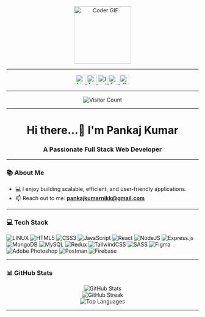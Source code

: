 <div align="center">
  <img height="150" src="https://media.giphy.com/media/M9gbBd9nbDrOTu1Mqx/giphy.gif" alt="Coder GIF" />
</div>

---

<div align="center">
  <a href="https://www.linkedin.com/in/pankaj7464/" target="_blank">
    <img src="https://img.shields.io/static/v1?message=LinkedIn&logo=linkedin&label=&color=0077B5&logoColor=white&labelColor=&style=for-the-badge" height="25" alt="LinkedIn Logo" />
  </a>
  <a href="https://twitter.com/pankaj7464" target="_blank">
    <img src="https://img.shields.io/static/v1?message=Twitter&logo=twitter&label=&color=1DA1F2&logoColor=white&labelColor=&style=for-the-badge" height="25" alt="Twitter Logo" />
  </a>
  <a href="https://www.instagram.com/pankaj_kushwaha21/" target="_blank">
    <img src="https://img.shields.io/static/v1?message=Instagram&logo=instagram&label=&color=E4405F&logoColor=white&labelColor=&style=for-the-badge" height="25" alt="Instagram Logo" />
  </a>
  <a href="https://www.facebook.com/pankaj7464" target="_blank">
    <img src="https://img.shields.io/static/v1?message=Facebook&logo=facebook&label=&color=1877F2&logoColor=white&labelColor=&style=for-the-badge" height="25" alt="Facebook Logo" />
  </a>
  <a href="mailto:pankaj7464@gmail.com" target="_blank">
    <img src="https://img.shields.io/static/v1?message=Gmail&logo=gmail&label=&color=D14836&logoColor=white&labelColor=&style=for-the-badge" height="25" alt="Gmail Logo" />
  </a>
</div>

---

<div align="center">
  <img src="https://visitor-badge.laobi.icu/badge?page_id=pankaj7464.pankaj7464" alt="Visitor Count" />
</div>

---

<h1 align="center">Hi there...👋 I'm Pankaj Kumar</h1>

<h3 align="center">A Passionate Full Stack Web Developer</h3>

---

### 📚 About Me


- 💻 I enjoy building scalable, efficient, and user-friendly applications.
- 📫 Reach out to me: **pankajkumarnikk@gmail.com**

---

### 💻 Tech Stack

![LINUX](https://img.shields.io/badge/Linux-FCC624?style=for-the-badge&logo=linux&logoColor=black)
![HTML5](https://img.shields.io/badge/HTML5-%23E34F26.svg?style=for-the-badge&logo=html5&logoColor=white)
![CSS3](https://img.shields.io/badge/CSS3-%231572B6.svg?style=for-the-badge&logo=css3&logoColor=white)
![JavaScript](https://img.shields.io/badge/JavaScript-%23323330.svg?style=for-the-badge&logo=javascript&logoColor=%23F7DF1E)
![React](https://img.shields.io/badge/React-%2320232a.svg?style=for-the-badge&logo=react&logoColor=%2361DAFB)
![NodeJS](https://img.shields.io/badge/Node.js-6DA55F?style=for-the-badge&logo=node.js&logoColor=white)
![Express.js](https://img.shields.io/badge/Express.js-%23404d59.svg?style=for-the-badge&logo=express&logoColor=%2361DAFB)
![MongoDB](https://img.shields.io/badge/MongoDB-%234ea94b.svg?style=for-the-badge&logo=mongodb&logoColor=white)
![MySQL](https://img.shields.io/badge/MySQL-%2300f.svg?style=for-the-badge&logo=mysql&logoColor=white)
![Redux](https://img.shields.io/badge/Redux-%23593d88.svg?style=for-the-badge&logo=redux&logoColor=white)
![TailwindCSS](https://img.shields.io/badge/TailwindCSS-%2338B2AC.svg?style=for-the-badge&logo=tailwind-css&logoColor=white)
![SASS](https://img.shields.io/badge/SASS-hotpink.svg?style=for-the-badge&logo=SASS&logoColor=white)
![Figma](https://img.shields.io/badge/Figma-%23F24E1E.svg?style=for-the-badge&logo=figma&logoColor=white)
![Adobe Photoshop](https://img.shields.io/badge/Adobe%20Photoshop-31A8FF.svg?style=for-the-badge&logo=adobephotoshop&logoColor=white)
![Postman](https://img.shields.io/badge/Postman-FF6C37?style=for-the-badge&logo=postman&logoColor=white)
![Firebase](https://img.shields.io/badge/Firebase-%23039BE5.svg?style=for-the-badge&logo=firebase)

---

### 📊 GitHub Stats

<div align="center">
  <img src="https://github-readme-stats.vercel.app/api?username=pankaj7464&theme=dark&hide_border=false&include_all_commits=false&count_private=true" alt="GitHub Stats" />
  <br/>
  <img src="https://github-readme-streak-stats.herokuapp.com/?user=pankaj7464&theme=dark&hide_border=false" alt="GitHub Streak" />
  <br/>
  <img src="https://github-readme-stats.vercel.app/api/top-langs/?username=pankaj7464&theme=dark&hide_border=false&include_all_commits=false&count_private=true&layout=compact" alt="Top Languages" />
</div>

---
